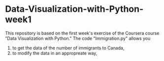 # Data-Visualization-with-Python-week1
This repository is based on the first week's exercise of the Coursera course "Data Visualization with Python." The code "Immigration.py" allows you
1. to get the data of the number of immigrants to Canada,
2. to modify the data in an appropreate way, 
